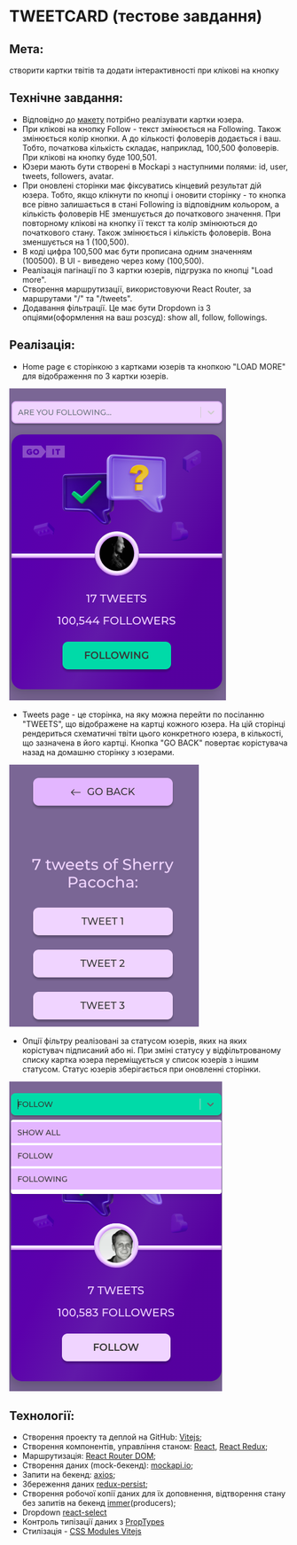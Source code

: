 # TWEETCARD (тестове завдання)
## Мета: 
створити картки твітів та додати інтерактивності при клікові на кнопку

## Технічне завдання:
* Відповідно до [макету](https://www.figma.com/file/zun1oP6NmS2Lmgbcj6e1IG/Test?type=design&t=YNxucFjyzX6ZmYFK-6) потрібно реалізувати картки юзера.
* При клікові на кнопку Follow - текст змінюється на Following. Також змінюється колір кнопки. А до кількості фоловерів додається і ваш. Тобто, початкова кількість складає, наприклад, 100,500 фоловерів. При клікові на кнопку буде 100,501.
* Юзери мають бути створені в Mockapi з наступними полями: id, user, tweets, followers, avatar.
* При оновлені сторінки має фіксуватись кінцевий результат дій юзера. Тобто, якщо клікнути по кнопці і оновити сторінку - то кнопка все рівно залишається в стані Following із відповідним кольором, а кількість фоловерів НЕ зменшується до початкового значення.
При повторному клікові на кнопку її текст та колір змінюються до початкового стану. Також змінюється і кількість фоловерів. Вона зменшується на 1 (100,500).
* В коді цифра 100,500 має бути прописана одним значенням (100500). В UI - виведено через кому (100,500).
* Реалізація пагінації по 3 картки юзерів, підгрузка по кнопці "Load more".
* Створення маршрутизації, використовуючи React Router, за маршрутами "/" та "/tweets".
* Додавання фільтрації. Це має бути Dropdown із 3 опціями(оформлення на ваш розсуд): show all, follow, followings.

## Реалізація: 
* Home page є сторінкою з картками юзерів та кнопкою "LOAD MORE" для відображення по 3 картки юзерів.
 
![card screenshort](./screenshortsReadme/card.png)
* Tweets page - це сторінка, на яку можна перейти по посіланню "TWEETS", що відображене на картці кожного юзера. На цій сторінці рендериться схематичні твіти цього конкретного юзера, в кількості, що зазначена в його картці. Кнопка "GO BACK" повертає корістувача назад на домашню сторінку з юзерами.

![tweetspage screenshort](./screenshortsReadme/tweetspage.png)
* Опції фільтру реалізовані за статусом юзерів, яких на яких корістувач підписаний або ні. При зміні статусу у відфільтрованому списку картка юзера переміщується у список юзерів з іншим статусом.
Статус юзерів зберігається при оновленні сторінки.

![dropdown screenshort](./screenshortsReadme/dropdown.png)

## Технології:
* Створення проекту та деплой на GitHub: [Vitejs](https://vitejs.dev/guide/);
* Створення компонентів, управління станом: [React](https://legacy.reactjs.org/docs/getting-started.html), [React Redux](https://react-redux.js.org/introduction/getting-started);  
* Mаршрутизація: [React Router DOM](https://reactrouter.com/en/main);  
* Створення даних (mock-бекенд): [mockapi.io](https://mockapi.io/);  
* Запити на бекенд: [axios](https://www.npmjs.com/package/axios);  
* Збереження даних [redux-persist](https://www.npmjs.com/package/redux-persist);  
* Створення робочої копії даних для їх доповнення, відтворення стану без запитів на бекенд [immer](https://immerjs.github.io/immer/return/)(producers);  
* Dropdown [react-select](https://react-select.com/home#getting-started)
* Контроль типізації даних з [PropTypes](https://legacy.reactjs.org/docs/typechecking-with-proptypes.html)
* Стилізація - [CSS Modules Vitejs](https://vitejs.dev/guide/features.html#css)




